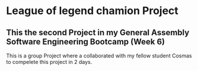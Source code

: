 # League of legend chamion Project
## This the second Project in my General Assembly Software Engineering Bootcamp (Week 6)
This is a group Project where a collaborated with my fellow student Cosmas to compelete this project in 2 days.

